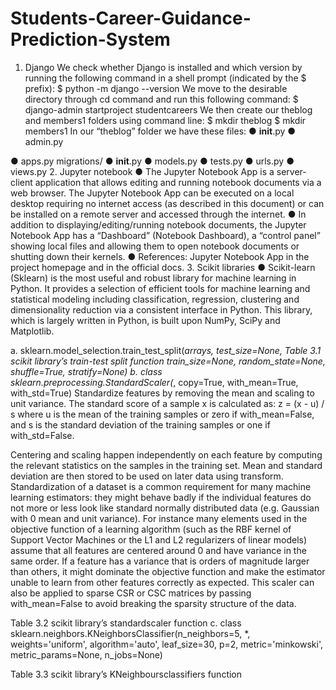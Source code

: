 # Students-Career-Guidance-Prediction-System
1. Django
We check whether Django is installed and which version by running the following
command in a shell prompt (indicated by the $ prefix):
$ python -m django --version
We move to the desirable directory through cd command and run this following
command:
$ django-admin startproject studentcareers
We then create our theblog and members1 folders using command line:
$ mkdir theblog
$ mkdir members1
In our “theblog” folder we have these files:
● __init__.py
● admin.py

● apps.py
migrations/
● __init__.py
● models.py
● tests.py
● urls.py
● views.py
2. Jupyter notebook
● The Jupyter Notebook App is a server-client application that allows editing and running
notebook documents via a web browser. The Jupyter Notebook App can be executed on a
local desktop requiring no internet access (as described in this document) or can be
installed on a remote server and accessed through the internet.
● In addition to displaying/editing/running notebook documents, the Jupyter Notebook App
has a “Dashboard” (Notebook Dashboard), a “control panel” showing local files and
allowing them to open notebook documents or shutting down their kernels.
● References: Jupyter Notebook App in the project homepage and in the official docs.
3. Scikit libraries
● Scikit-learn (Sklearn) is the most useful and robust library for machine learning in
Python. It provides a selection of efficient tools for machine learning and statistical
modeling including classification, regression, clustering and dimensionality reduction via
a consistent interface in Python. This library, which is largely written in Python, is built
upon NumPy, SciPy and Matplotlib.

a. sklearn.model_selection.train_test_split(*arrays, test_size=None,
Table 3.1 scikit library’s train-test split function
train_size=None, random_state=None, shuffle=True, stratify=None)
b. class sklearn.preprocessing.StandardScaler(*, copy=True, with_mean=True,
with_std=True)
Standardize features by removing the mean and scaling to unit variance.
The standard score of a sample x is calculated as:
z = (x - u) / s
where u is the mean of the training samples or zero if with_mean=False, and s is
the standard deviation of the training samples or one if with_std=False.

Centering and scaling happen independently on each feature by computing the
relevant statistics on the samples in the training set. Mean and standard deviation
are then stored to be used on later data using transform.
Standardization of a dataset is a common requirement for many machine learning
estimators: they might behave badly if the individual features do not more or less
look like standard normally distributed data (e.g. Gaussian with 0 mean and unit
variance).
For instance many elements used in the objective function of a learning algorithm
(such as the RBF kernel of Support Vector Machines or the L1 and L2
regularizers of linear models) assume that all features are centered around 0 and
have variance in the same order. If a feature has a variance that is orders of
magnitude larger than others, it might dominate the objective function and make
the estimator unable to learn from other features correctly as expected.
This scaler can also be applied to sparse CSR or CSC matrices by passing
with_mean=False to avoid breaking the sparsity structure of the data.

Table 3.2 scikit library’s standardscaler function
c. class sklearn.neighbors.KNeighborsClassifier(n_neighbors=5, *,
weights='uniform', algorithm='auto', leaf_size=30, p=2, metric='minkowski',
metric_params=None, n_jobs=None)

Table 3.3 scikit library’s KNeighboursclassifiers function
